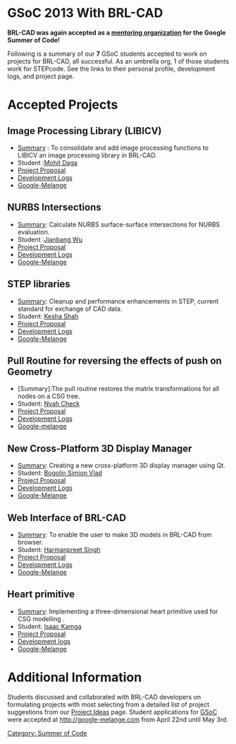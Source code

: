 # GSoC 2013 With BRL-CAD

**BRL-CAD was again accepted as a [mentoring
organization](http://www.google-melange.com/) for the Google Summer of
Code!**

Following is a summary of our **7** GSoC students accepted to work on
projects for BRL-CAD, all successful. As an umbrella org, 1 of those
students work for STEPcode. See the links to their personal profile,
development logs, and project page.

# Accepted Projects

## Image Processing Library (LIBICV)

-   [Summary](http://brlcad.org/wiki/Consolidate_image_processing) : To
    consolidate and add image processing functions to LIBICV an image
    processing library in BRL-CAD.
-   Student :[Mohit Daga](http://brlcad.org/wiki/User:Level_zero/index)
-   [Project Proposal](http://brlcad.org/wiki/User:Level_zero/proposal)
-   [Development
    Logs](http://brlcad.org/wiki/User:Level_zero/GSOC13/logs)
-   [Google-Melange](http://www.google-melange.com/gsoc/project/google/gsoc2013/zero_level/15001)

## NURBS Intersections

-   [Summary](http://brlcad.org/wiki/NURBS_Intersections): Calculate
    NURBS surface-surface intersections for NURBS evaluation.
-   Student :[Jianbang Wu](http://brlcad.org/wiki/User:Phoenix)
-   [Project
    Proposal](http://brlcad.org/wiki/User:Phoenix/GSoc2013/Proposal)
-   [Development
    Logs](http://brlcad.org/wiki/User:Phoenix/GSoc2013/Reports)
-   [Google-Melange](http://www.google-melange.com/gsoc/project/google/gsoc2013/phoenixyjll/40001)

## STEP libraries

-   [Summary](http://brlcad.org/wiki/STEP_Libraries): Cleanup and
    performance enhancements in STEP, current standard for exchange of
    CAD data.
-   Student: [Kesha Shah](http://brlcad.org/wiki/User:KeshaSShah/GSoC13)
-   [Project
    Proposal](http://brlcad.org/wiki/User:KeshaSShah/GSoC13/Priority2)
-   [Development
    Logs](http://brlcad.org/w/index.php?title=User:KeshaSShah/GSoC13/Reports)
-   [Google-Melange](http://www.google-melange.com/gsoc/project/google/gsoc2013/keshashah/42001)

## Pull Routine for reversing the effects of push on Geometry

-   \[Summary\]:The pull routine restores the matrix transformations for
    all nodes on a CSG tree.
-   Student: [Nyah
    Check](http://brlcad.org/wiki/User:NyahCh3ck20/GSoc2013)
-   [Project Proposal](http://brlcad.org/wiki/User:NyahCh3ck20/Proposal)
-   [Development
    Logs](http://brlcad.org/wiki/User:NyahCh3ck20/GSoc2013/Coding_Report)
-   [Google-melange](https://google-melange.appspot.com/gsoc/proposal/review/google/gsoc2013/ch3ck/1)

## New Cross-Platform 3D Display Manager

-   [Summary](http://brlcad.org/wiki/New_Cross-Platform_3D_Display_Manager):
    Creating a new cross-platform 3D display manager using Qt.
-   Student: [Bogolin Simion Vlad](User:Vladbogolin "wikilink")
-   [Project
    Proposal](http://brlcad.org/wiki/User:Vladbogolin/Proposal/DisplayManager)
-   [Development
    Logs](http://brlcad.org/wiki/User:Vladbogolin/GSoC2013/Logs)
-   [Google-Melange](http://www.google-melange.com/gsoc/project/google/gsoc2013/vladbogolin/47001)

## Web Interface of BRL-CAD

-   [Summary](http://brlcad.org/wiki/User:Harman052/Proposal/WebInterface):
    To enable the user to make 3D models in BRL-CAD from browser.
-   Student: [Harmanpreet Singh](User:Harman052 "wikilink")
-   [Project
    Proposal](http://brlcad.org/wiki/User:Harman052/Proposal/WebInterface)
-   [Development
    Logs](http://brlcad.org/wiki/User:Harman052/GSoc2013/Logs)
-   [Google-Melange](http://www.google-melange.com/gsoc/proposal/review/google/gsoc2013/harman052/15001)

## Heart primitive

-   [Summary](http://brlcad.org/wiki/User:Izak#PROJECT_SUMMARY):
    Implementing a three-dimensional heart primitive used for CSG
    modelling .
-   Student: [Isaac Kamga](User:Izak "wikilink")
-   [Project
    Proposal](http://brlcad.org/wiki/User:Izak#PROJECT_DESCRIPTION)
-   [Development logs](http://brlcad.org/wiki/User:Izak/GSOC_2013_logs)
-   [Google-Melange](http://www.google-melange.com/gsoc/project/google/gsoc2013/izak/21001)

# Additional Information

Students discussed and collaborated with BRL-CAD developers on
formulating projects with most selecting from a detailed list of project
suggestions from our [Project
Ideas](Google_Summer_of_Code/Project_Ideas "wikilink") page. Student
applications for [GSoC](Google_Summer_of_Code "wikilink") were accepted
at <http://google-melange.com> from April 22nd until May 3rd.

[Category: Summer of Code](Category:_Summer_of_Code "wikilink")
